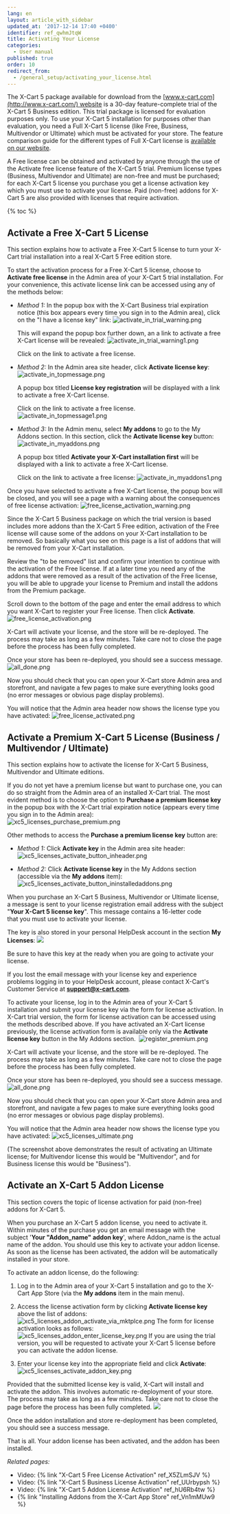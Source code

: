 ```yaml
---
lang: en
layout: article_with_sidebar
updated_at: '2017-12-14 17:40 +0400'
identifier: ref_qwhmJtqW
title: Activating Your License
categories:
  - User manual
published: true
order: 10
redirect_from:
  - /general_setup/activating_your_license.html
---
```


The X-Cart 5 package available for download from the [www.x-cart.com](http://www.x-cart.com/) website is a 30-day feature-complete trial of the X-Cart 5 Business edition. This trial package is licensed for evaluation purposes only. To use your X-Cart 5 installation for purposes other than evaluation, you need a Full X-Cart 5 license (like Free, Business, Multivendor or Ultimate) which must be activated for your store. The feature comparison guide for the different types of Full X-Cart license is [available on our website](https://www.x-cart.com/software-pricing.html).

A Free license can be obtained and activated by anyone through the use of the Activate free license feature of the X-Cart 5 trial. Premium license types (Business, Multivendor and Ultimate) are non-free and must be purchased; for each X-Cart 5 license you purchase you get a license activation key which you must use to activate your license. Paid (non-free) addons for X-Cart 5 are also provided with licenses that require activation.

{% toc %}

## Activate a Free X-Cart 5 License

This section explains how to activate a Free X-Cart 5 license to turn your X-Cart trial installation into a real X-Cart 5 Free edition store.

To start the activation process for a Free X-Cart 5 license, choose to **Activate free license** in the Admin area of your X-Cart 5 trial installation. For your convenience, this activate license link can be accessed using any of the methods below:  

   *   _Method 1:_
       In the popup box with the X-Cart Business trial expiration notice (this box appears every time you sign in to the Admin area), click on the "I have a license key" link:
       ![activate_in_trial_warning.png]({{site.baseurl}}/attachments/ref_qwhmJtqW/activate_in_trial_warning.png)

       This will expand the popup box further down, an a link to activate a free X-Cart license will be revealed:
       ![activate_in_trial_warning1.png]({{site.baseurl}}/attachments/ref_qwhmJtqW/activate_in_trial_warning1.png)
       
       Click on the link to activate a free license.
       
   *   _Method 2:_ In the Admin area site header, click **Activate license key**:
       ![activate_in_topmessage.png]({{site.baseurl}}/attachments/ref_qwhmJtqW/activate_in_topmessage.png)

       A popup box titled **License key registration** will be displayed with a link to activate a free X-Cart license. 
       
       Click on the link to activate a free license.
       ![activate_in_topmessage1.png]({{site.baseurl}}/attachments/ref_qwhmJtqW/activate_in_topmessage1.png)

   *    _Method 3:_ In the Admin menu, select **My addons** to go to the My Addons section. In this section, click the **Activate license key** button:
        ![activate_in_myaddons.png]({{site.baseurl}}/attachments/ref_qwhmJtqW/activate_in_myaddons.png)

        A popup box titled **Activate your X-Cart installation first** will be displayed with a link to activate a free X-Cart license. 

        Click on the link to activate a free license:
        ![activate_in_myaddons1.png]({{site.baseurl}}/attachments/ref_qwhmJtqW/activate_in_myaddons1.png)


Once you have selected to activate a free X-Cart license, the popup box will be closed, and you will see a page with a warning about the consequences of free license activation:
         ![free_license_activation_warning.png]({{site.baseurl}}/attachments/ref_qwhmJtqW/free_license_activation_warning.png)

Since the X-Cart 5 Business package on which the trial version is based includes more addons than the X-Cart 5 Free edition, activation of the Free license will cause some of the addons on your X-Cart installation to be removed. So basically what you see on this page is a list of addons that will be removed from your X-Cart installation.

Review the "to be removed" list and confirm your intention to continue with the activation of the Free license. If at a later time you need any of the addons that were removed as a result of the activation of the Free license, you will be able to upgrade your license to Premium and install the addons from the Premium package.

Scroll down to the bottom of the page and enter the email address to which you want X-Cart to register your Free license. Then click **Activate**.
          ![free_license_activation.png]({{site.baseurl}}/attachments/ref_qwhmJtqW/free_license_activation.png)

X-Cart will activate your license, and the store will be re-deployed. The process may take as long as a few minutes. Take care not to close the page before the process has been fully completed.

Once your store has been re-deployed, you should see a success message.
          ![all_done.png]({{site.baseurl}}/attachments/ref_qwhmJtqW/all_done.png)

Now you should check that you can open your X-Cart store Admin area and storefront, and navigate a few pages to make sure everything looks good (no error messages or obvious page display problems). 

You will notice that the Admin area header now shows the license type you have activated:
          ![free_license_activated.png]({{site.baseurl}}/attachments/ref_qwhmJtqW/free_license_activated.png)


## Activate a Premium X-Cart 5 License (Business / Multivendor / Ultimate)

This section explains how to activate the license for X-Cart 5 Business, Multivendor and Ultimate editions.

If you do not yet have a premium license but want to purchase one, you can do so straight from the Admin area of an installed X-Cart trial. The most evident method is to choose the option to **Purchase a premium license key** in the popup box with the X-Cart trial expiration notice (appears every time you sign in to the Admin area):        
          ![xc5_licenses_purchase_premium.png]({{site.baseurl}}/attachments/ref_qwhmJtqW/xc5_licenses_purchase_premium.png)

Other methods to access the **Purchase a premium license key** button are:

   *   _Method 1:_ Click **Activate key** in the Admin area site header:
       ![xc5_licenses_activate_button_inheader.png]({{site.baseurl}}/attachments/ref_qwhmJtqW/xc5_licenses_activate_button_inheader.png)
    
   *   _Method 2:_ Click **Activate license key** in the My Addons section (accessible via the **My addons** item):
       ![xc5_licenses_activate_button_ininstalledaddons.png]({{site.baseurl}}/attachments/ref_qwhmJtqW/xc5_licenses_activate_button_ininstalledaddons.png)
       
When you purchase an X-Cart 5 Business, Multivendor or Ultimate license, a message is sent to your license registration email address with the subject "**Your X-Cart 5 license key**". This message contains a 16-letter code that you must use to activate your license. 

The key is also stored in your personal HelpDesk account in the section **My Licenses**:
       ![]({{site.baseurl}}/attachments/8225232/8356149.png)

Be sure to have this key at the ready when you are going to activate your license.

If you lost the email message with your license key and experience problems logging in to your HelpDesk account, please contact X-Cart's Customer Service at **[support@x-cart.com](mailto:support@x-cart.com)**.

To activate your license, log in to the Admin area of your X-Cart 5 installation and submit your license key via the form for license activation. In X-Cart trial version, the form for license activation can be accessed using the methods described above. If you have activated an X-Cart license previously, the license activation form is available only via the **Activate license key** button in the My Addons section. 
      ![register_premium.png]({{site.baseurl}}/attachments/ref_qwhmJtqW/register_premium.png)

X-Cart will activate your license, and the store will be re-deployed. The process may take as long as a few minutes. Take care not to close the page before the process has been fully completed.

Once your store has been re-deployed, you should see a success message.
          ![all_done.png]({{site.baseurl}}/attachments/ref_qwhmJtqW/all_done.png)

Now you should check that you can open your X-Cart store Admin area and storefront, and navigate a few pages to make sure everything looks good (no error messages or obvious page display problems). 

You will notice that the Admin area header now shows the license type you have activated:
          ![xc5_licenses_ultimate.png]({{site.baseurl}}/attachments/ref_qwhmJtqW/xc5_licenses_ultimate.png)

(The screenshot above demonstrates the result of activating an Ultimate license; for Multivendor license this would be "Multivendor", and for Business license this would be "Business").

## Activate an X-Cart 5 Addon License

This section covers the topic of license activation for paid (non-free) addons for X-Cart 5.

When you purchase an X-Cart 5 addon license, you need to activate it. Within minutes of the purchase you get an email message with the subject '**Your **"**Addon_name**"** addon key**', where Addon_name is the actual name of the addon. You should use this key to activate your addon license. As soon as the license has been activated, the addon will be automatically installed in your store.

To activate an addon license, do the following:

1.  Log in to the Admin area of your X-Cart 5 installation and go to the X-Cart App Store (via the **My addons** item in the main menu).

2.  Access the license activation form by clicking **Activate license key** above the list of addons:
    ![xc5_licenses_addon_activate_via_mktplce.png]({{site.baseurl}}/attachments/ref_qwhmJtqW/xc5_licenses_addon_activate_via_mktplce.png)
    The form for license activation looks as follows:
    ![xc5_licenses_addon_enter_license_key.png]({{site.baseurl}}/attachments/ref_qwhmJtqW/xc5_licenses_addon_enter_license_key.png)
    If you are using the trial version, you will be requested to activate your X-Cart 5 license before you can activate the addon license.

3.  Enter your license key into the appropriate field and click **Activate**:
    ![xc5_licenses_activate_addon_key.png]({{site.baseurl}}/attachments/ref_qwhmJtqW/xc5_licenses_activate_addon_key.png)

Provided that the submitted license key is valid, X-Cart will install and activate the addon. 
This involves automatic re-deployment of your store. The process may take as long as a few minutes. Take care not to close the page before the process has been fully completed.
    ![]({{site.baseurl}}/attachments/8225232/8356158.png)

Once the addon installation and store re-deployment has been completed, you should see a success message.

That is all. Your addon license has been activated, and the addon has been installed. 

_Related pages:_

*   Video: {% link "X-Cart 5 Free License Activation" ref_X5ZLmSJV %}
*   Video: {% link "X-Cart 5 Business License Activation" ref_UUrbypsh %}
*   Video: {% link "X-Cart 5 Addon License Activation" ref_hU6Rb4tw %}
*   {% link "Installing Addons from the X-Cart App Store" ref_Vn1mMUw9 %}
